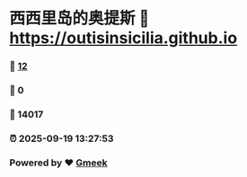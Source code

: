 # 西西里岛的奥提斯 :link: https://outisinsicilia.github.io 
### :page_facing_up: [12](https://outisinsicilia.github.io/tag.html) 
### :speech_balloon: 0 
### :hibiscus: 14017 
### :alarm_clock: 2025-09-19 13:27:53 
### Powered by :heart: [Gmeek](https://github.com/Meekdai/Gmeek)
